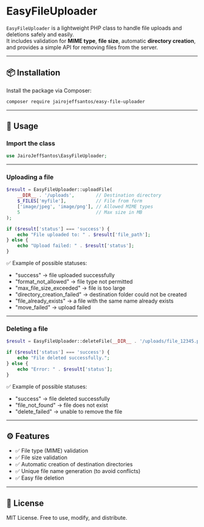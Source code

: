 # EasyFileUploader

`EasyFileUploader` is a lightweight PHP class to handle file uploads and deletions safely and easily.  
It includes validation for **MIME type**, **file size**, automatic **directory creation**, and provides a simple API for removing files from the server.

---

## 📦 Installation

Install the package via Composer:

```bash
composer require jairojeffsantos/easy-file-uploader
```

---

## 🚀 Usage

### Import the class

```php
use JairoJeffSantos\EasyFileUploader;
```

---

### Uploading a file

```php
$result = EasyFileUploader::uploadFile(
    __DIR__ . '/uploads',        // Destination directory
    $_FILES['myfile'],           // File from form
    ['image/jpeg', 'image/png'], // Allowed MIME types
    5                            // Max size in MB
);

if ($result['status'] === 'success') {
    echo "File uploaded to: " . $result['file_path'];
} else {
    echo "Upload failed: " . $result['status'];
}
```

✅ Example of possible statuses:  
- "success" → file uploaded successfully  
- "format_not_allowed" → file type not permitted  
- "max_file_size_exceeded" → file is too large  
- "directory_creation_failed" → destination folder could not be created  
- "file_already_exists" → a file with the same name already exists  
- "move_failed" → upload failed  

---

### Deleting a file

```php
$result = EasyFileUploader::deleteFile(__DIR__ . '/uploads/file_12345.png');

if ($result['status'] === 'success') {
    echo "File deleted successfully.";
} else {
    echo "Error: " . $result['status'];
}
```

✅ Example of possible statuses:  
- "success" → file deleted successfully  
- "file_not_found" → file does not exist  
- "delete_failed" → unable to remove the file  

---

## ⚙️ Features

- ✅ File type (MIME) validation  
- ✅ File size validation  
- ✅ Automatic creation of destination directories  
- ✅ Unique file name generation (to avoid conflicts)  
- ✅ Easy file deletion  

---

## 📄 License

MIT License. Free to use, modify, and distribute.
